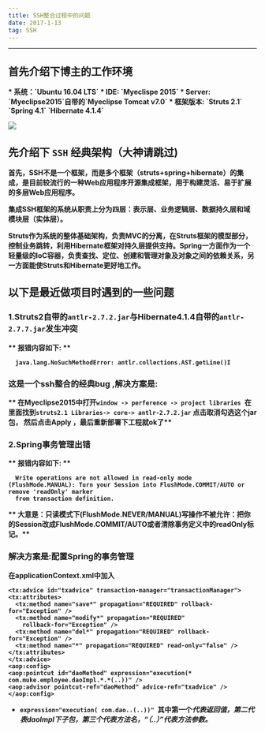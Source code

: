 ```yaml
---
title: SSH整合过程中的问题
date: 2017-1-13
tag: SSH
---
```



------
## 首先介绍下博主的工作环境
<strong>
* 系统：`Ubuntu 16.04 LTS`
* IDE: `Myeclispe 2015`
* Server: `Myeclipse2015`自带的`Myeclipse Tomcat v7.0`
* 框架版本: `Struts 2.1`  `Spring 4.1` `Hibernate 4.1.4`

![](https://desk-fd.zol-img.com.cn/t_s1366x768c5/g2/M00/01/0E/Cg-4WlU4niOIChfEAAtm0dNCMiIAACHugPmzzsAC2bp782.jpg)

<!--more-->

## 先介绍下 `SSH` 经典架构（大神请跳过)

首先，SSH不是一个框架，而是多个框架（struts+spring+hibernate）的集成，是目前较流行的一种Web应用程序开源集成框架，用于构建灵活、易于扩展的多层Web应用程序。

集成SSH框架的系统从职责上分为四层：表示层、业务逻辑层、数据持久层和域模块层（实体层）。

Struts作为系统的整体基础架构，负责MVC的分离，在Struts框架的模型部分，控制业务跳转，利用Hibernate框架对持久层提供支持。Spring一方面作为一个轻量级的IoC容器，负责查找、定位、创建和管理对象及对象之间的依赖关系，另一方面能使Struts和Hibernate更好地工作。

## 以下是最近做项目时遇到的一些问题

 ### 1.Struts2自带的`antlr-2.7.2.jar`与Hibernate4.1.4自带的`antlr-2.7.7.jar`发生冲突

  ** 报错内容如下: **

      java.lang.NoSuchMethodError: antlr.collections.AST.getLine()I

### 这是一个ssh整合的经典bug ,解决方案是:
  ** 在Myeclipse2015中打开`window -> perference -> project libraries `在里面找到`struts2.1 Libraries-> core->
  antlr-2.7.2.jar` 点击取消勾选这个jar包， 然后点击Apply ，最后重新部署下工程就ok了**


 ### 2.Spring事务管理出错
   ** 报错内容如下: **

      Write operations are not allowed in read-only mode (FlushMode.MANUAL): Turn your Session into FlushMode.COMMIT/AUTO or remove 'readOnly' marker
      from transaction definition.
** 大意是：只读模式下(FlushMode.NEVER/MANUAL)写操作不被允许：把你的Session改成FlushMode.COMMIT/AUTO或者清除事务定义中的readOnly标记。**

  ### 解决方案是:配置Spring的事务管理
  在applicationContext.xml中加入


    <tx:advice id="txadvice" transaction-manager="transactionManager">
    <tx:attributes>
      <tx:method name="save*" propagation="REQUIRED" rollback-for="Exception" />
      <tx:method name="modify*" propagation="REQUIRED"
        rollback-for="Exception" />
      <tx:method name="del*" propagation="REQUIRED" rollback-for="Exception" />
      <tx:method name="*" propagation="REQUIRED" read-only="false" />
    </tx:attributes>
    </tx:advice>
    <aop:config>
    <aop:pointcut id="daoMethod" expression="execution(* com.muke.employee.daoImpl.*.*(..))" />
    <aop:advisor pointcut-ref="daoMethod" advice-ref="txadvice" />
    </aop:config>

* `expression="execution( com.dao..(..))" `其中第一个*代表返回值，第二代表daoImpl下子包，第三个代表方法名，“（..）”代表方法参数。*
